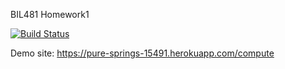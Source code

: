 BIL481 
Homework1

[![Build Status](https://travis-ci.org/yalgun/myDemoApp.svg?branch=master)](https://travis-ci.org/yalgun/myDemoApp)

Demo site: https://pure-springs-15491.herokuapp.com/compute